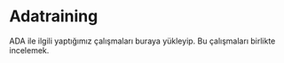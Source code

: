 # Adatraining

ADA ile ilgili yaptığımız çalışmaları buraya yükleyip. Bu çalışmaları birlikte incelemek.
